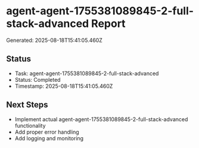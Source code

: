 # agent-agent-1755381089845-2-full-stack-advanced Report

Generated: 2025-08-18T15:41:05.460Z

## Status
- Task: agent-agent-1755381089845-2-full-stack-advanced
- Status: Completed
- Timestamp: 2025-08-18T15:41:05.460Z

## Next Steps
- Implement actual agent-agent-1755381089845-2-full-stack-advanced functionality
- Add proper error handling
- Add logging and monitoring
